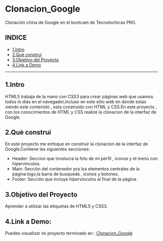 # Clonacion_Google
Clonación china de Google en el bootcam de Tecnolochicas PRO.
## **INDICE**
* [1.Intro](https://github.com/Dianaqwert/Clonacion_Google/blob/main/README.md#1intro)
* [2.Què construi](https://github.com/Dianaqwert/Clonacion_Google/blob/main/README.md#2qu%C3%A8-construi)
* [3.Objetivo del Proyecto](https://github.com/Dianaqwert/Clonacion_Google/blob/main/README.md#3objetivo-del-proyecto)
* [4.Link a Demo](https://github.com/Dianaqwert/Clonacion_Google/blob/main/README.md#4link-a-demo)

***
## 1.Intro
HTML5 trabaja de la mano con CSS3 para crear pàginas web que usamos todos lo dias en el navegador,incluso en este sitio web en donde estas viendo este contenido , esta construido con HTML y CSS.En este proyecto , con los conocimientos de HTML y CSS realize la clonacion de la interfaz de Google.

## 2.Què construi
En este proyecto me enfoque en construir la clonacion de la interfaz de Google.Contiene las siguientes secciones:
* Header: Seccion que involucra la foto de mi perfil , iconos y el menù con hipervinculos.
* Main: Secciòn del contenedor pra los elementos centrales de la pàgina:logo,la barra de busqueda , iconos y botones.
* Footer: Secciòn que incluye hipervinculos al final de la pàgina.
## 3.Objetivo del Proyecto
Aprender a utilizar las etiquetas de HTML5 y CSS3.
## 4.Link a Demo: 
Puedes visualizar mi proyecto terminado en : [Clonacion_Google](#)
